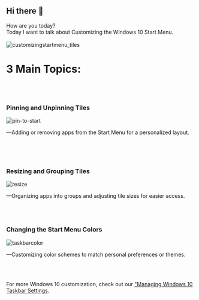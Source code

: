 ## Hi there 👋
How are you today? <br>
Today I want to talk about Customizing the Windows 10 Start Menu. 
<br>
<br>
![customizingstartmenu_tiles](https://github.com/user-attachments/assets/6888cfb7-f413-460e-9bb3-6d8dc3f3c723)
<br><h1>3 Main Topics:</h1>
<br> 
<br> <h3>Pinning and Unpinning Tiles</h3>
![pin-to-start](https://github.com/user-attachments/assets/52b778cd-0d72-4bc8-9e74-c0cdce544658)
<p>&mdash;Adding or removing apps from the Start Menu for a personalized layout.</p><br>

<br> <h3>Resizing and Grouping Tiles</h3>
![resize](https://github.com/user-attachments/assets/f44a7699-20e4-4b87-9bfb-41cfd7d2ff9a)
<br><p>&mdash;Organizing apps into groups and adjusting tile sizes for easier access.</p>
<br>
<br> <h3>Changing the Start Menu Colors</h3>
![taskbarcolor](https://github.com/user-attachments/assets/7547a4c2-6e14-4ec9-94a9-b5ac72613831)
<p>&mdash;Customizing color schemes to match personal preferences or themes.</p>
<br>
<br>
<p>For more Windows 10 customization, check out our <a href="https://github.com/jepabs03/Managing">"Managing Windows 10 Taskbar Settings</a>.</p>

